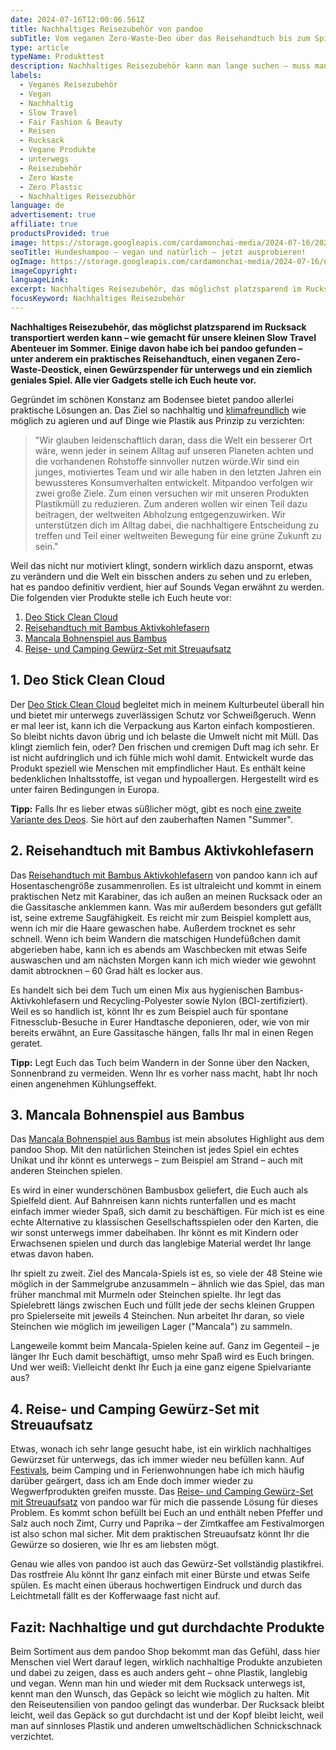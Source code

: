 ```yaml
---
date: 2024-07-16T12:00:06.561Z
title: Nachhaltiges Reisezubehör von pandoo
subTitle: Vom veganen Zero-Waste-Deo über das Reisehandtuch bis zum Spiel aus Bambus
type: article
typeName: Produkttest
description: Nachhaltiges Reisezubehör kann man lange suchen – muss man aber nicht! Holt Euch den plastikfreien Gewürzspender, das Reisehandtuch und vieles mehr von Pandoo – und verzichtet unterwegs für immer auf Plastik!
labels:
  - Veganes Reisezubehör
  - Vegan
  - Nachhaltig
  - Slow Travel
  - Fair Fashion & Beauty
  - Reisen
  - Rucksack
  - Vegane Produkte
  - unterwegs
  - Reisezubehör
  - Zero Waste
  - Zero Plastic
  - Nachhaltiges Reisezubhör
language: de
advertisement: true
affiliate: true
productsProvided: true
image: https://storage.googleapis.com/cardamonchai-media/2024-07-16/2024-07-15-nachhaltiges-reisezubehoer-pandoo-soundsvegan-com-16-jpg-imagine-d8a868_9b7d69_1024_768/640.webp
seoTitle: Hundeshampoo – vegan und natürlich – jetzt ausprobieren!
ogImage: https://storage.googleapis.com/cardamonchai-media/2024-07-16/nachhaltiges-reisezubehoeer-gopandoo-soundsvegan-com-og-jpg-imagine-d8a868_998070_1200_628/640.webp
imageCopyright:
languageLink:
excerpt: Nachhaltiges Reisezubehör, das möglichst platzsparend im Rucksack transportiert werden kann – wie gemacht für unsere kleinen Slow Travel Abenteuer im Sommer. Einige davon habe ich bei pandoo gefunden – unter anderem ein praktisches Reisehandtuch, einen veganen Zero-Waste-Deostick, einen Gewürzspender für unterwegs und ein ziemlich geniales Spiel. Alle vier Gadgets stelle ich Euch heute vor.
focusKeyword: Nachhaltiges Reisezubehör
---
```


**Nachhaltiges Reisezubehör, das möglichst platzsparend im Rucksack transportiert werden kann – wie gemacht für unsere kleinen Slow Travel Abenteuer im Sommer. Einige davon habe ich bei pandoo gefunden – unter anderem ein praktisches Reisehandtuch, einen veganen Zero-Waste-Deostick, einen Gewürzspender für unterwegs und ein ziemlich geniales Spiel. Alle vier Gadgets stelle ich Euch heute vor.**

Gegründet im schönen Konstanz am Bodensee bietet pandoo allerlei praktische Lösungen an. Das Ziel so nachhaltig und [klimafreundlich](https://t.adcell.com/p/click?promoId=376709&slotId=80259&param0=https%3A%2F%2Fgopandoo.de%2Fpages%2Fklimaneutral) wie möglich zu agieren und auf Dinge wie Plastik aus Prinzip zu verzichten:

> "Wir glauben leidenschaftlich daran, dass die Welt ein besserer Ort wäre, wenn jeder in seinem Alltag auf unseren Planeten achten und die vorhandenen Rohstoffe sinnvoller nutzen würde.Wir sind ein junges, motiviertes Team und wir alle haben in den letzten Jahren ein bewussteres Konsumverhalten entwickelt. Mitpandoo verfolgen wir zwei große Ziele. Zum einen versuchen wir mit unseren Produkten Plastikmüll zu reduzieren. Zum anderen wollen wir einen Teil dazu beitragen, der weltweiten Abholzung entgegenzuwirken. Wir unterstützen dich im Alltag dabei, die nachhaltigere Entscheidung zu treffen und Teil einer weltweiten Bewegung für eine grüne Zukunft zu sein."

Weil das nicht nur motiviert klingt, sondern wirklich dazu anspornt, etwas zu verändern und die Welt ein bisschen anders zu sehen und zu erleben, hat es pandoo definitiv verdient, hier auf Sounds Vegan erwähnt zu werden. Die folgenden vier Produkte stelle ich Euch heute vor:

1. [Deo Stick Clean Cloud](#deo-clean-cloud)
2. [Reisehandtuch mit Bambus Aktivkohlefasern](#reisehandtuch)
3. [Mancala Bohnenspiel aus Bambus](#mancala-bohnenspiel)
4. [Reise- und Camping Gewürz-Set mit Streuaufsatz](#reise-gewuerz-set)

<Gallery name="nachhaltiges-reisezubehoer-pandoo-soundsvegan.com-1" />

<div id="deo-clean-cloud"></div>

## 1. Deo Stick Clean Cloud

Der [Deo Stick Clean Cloud](https://t.adcell.com/p/click?promoId=376709&slotId=80259&param0=https%3A%2F%2Fgopandoo.de%2Fproducts%2Fdeo-stick-clean-cloud-vegan%3Fvariant%3D39484233383994) begleitet mich in meinem Kulturbeutel überall hin und bietet mir unterwegs zuverlässigen Schutz vor Schweißgeruch. Wenn er mal leer ist, kann ich die Verpackung aus Karton einfach kompostieren. So bleibt nichts davon übrig und ich belaste die Umwelt nicht mit Müll. Das klingt ziemlich fein, oder? Den frischen und cremigen Duft mag ich sehr. Er ist nicht aufdringlich und ich fühle mich wohl damit. Entwickelt wurde das Produkt speziell wie Menschen mit empfindlicher Haut. Es enthält keine bedenklichen Inhaltsstoffe, ist vegan und hypoallergen. Hergestellt wird es unter fairen Bedingungen in Europa.

**Tipp:** Falls Ihr es lieber etwas süßlicher mögt, gibt es noch [eine zweite Variante des Deos](https://t.adcell.com/p/click?promoId=376709&slotId=80259&param0=https%3A%2F%2Fgopandoo.de%2Fproducts%2Fdeo-stick-sweet-summer%3Fvariant%3D39484277391418). Sie hört auf den zauberhaften Namen "Summer".

<div id="reisehandtuch"></div>

## 2. Reisehandtuch mit Bambus Aktivkohlefasern

Das [Reisehandtuch mit Bambus Aktivkohlefasern](https://t.adcell.com/p/click?promoId=376709&slotId=80259&param0=https%3A%2F%2Fgopandoo.de%2Fproducts%2Freisehandtuch-mit-bambus-aktivkohle) von pandoo kann ich auf Hosentaschengröße zusammenrollen. Es ist ultraleicht und kommt in einem praktischen Netz mit Karabiner, das ich außen an meinen Rucksack oder an die Gassitasche anklemmen kann. Was mir außerdem besonders gut gefällt ist, seine extreme Saugfähigkeit. Es reicht mir zum Beispiel komplett aus, wenn ich mir die Haare gewaschen habe. Außerdem trocknet es sehr schnell. Wenn ich beim Wandern die matschigen Hundefüßchen damit abgerieben habe, kann ich es abends am Waschbecken mit etwas Seife auswaschen und am nächsten Morgen kann ich mich wieder wie gewohnt damit abtrocknen – 60 Grad hält es locker aus.

Es handelt sich bei dem Tuch um einen Mix aus hygienischen Bambus-Aktivkohlefasern und Recycling-Polyester sowie Nylon (BCI-zertifiziert). Weil es so handlich ist, könnt Ihr es zum Beispiel auch für spontane Fitnessclub-Besuche in Eurer Handtasche deponieren, oder, wie von mir bereits erwähnt, an Eure Gassitasche hängen, falls Ihr mal in einen Regen geratet.

**Tipp:** Legt Euch das Tuch beim Wandern in der Sonne über den Nacken, Sonnenbrand zu vermeiden. Wenn Ihr es vorher nass macht, habt Ihr noch einen angenehmen Kühlungseffekt.

<div id="mancala-bohnenspiel"></div>

## 3. Mancala Bohnenspiel aus Bambus

Das [Mancala Bohnenspiel aus Bambus](https://t.adcell.com/p/click?promoId=376709&slotId=80259&param0=https%3A%2F%2Fgopandoo.de%2Fproducts%2Fmancala-bohnenspiel-aus-bambus) ist mein absolutes Highlight aus dem pandoo Shop. Mit den natürlichen Steinchen ist jedes Spiel ein echtes Unikat und ihr könnt es unterwegs – zum Beispiel am Strand – auch mit anderen Steinchen spielen.

Es wird in einer wunderschönen Bambusbox geliefert, die Euch auch als Spielfeld dient. Auf Bahnreisen kann nichts runterfallen und es macht einfach immer wieder Spaß, sich damit zu beschäftigen. Für mich ist es eine echte Alternative zu klassischen Gesellschaftsspielen oder den Karten, die wir sonst unterwegs immer dabeihaben. Ihr könnt es mit Kindern oder Erwachsenen spielen und durch das langlebige Material werdet Ihr lange etwas davon haben.

Ihr spielt zu zweit. Ziel des Mancala-Spiels ist es, so viele der 48 Steine wie möglich in der Sammelgrube anzusammeln – ähnlich wie das Spiel, das man früher manchmal mit Murmeln oder Steinchen spielte. Ihr legt das Spielebrett längs zwischen Euch und füllt jede der sechs kleinen Gruppen pro Spielerseite mit jeweils 4 Steinchen. Nun arbeitet Ihr daran, so viele Steinchen wie möglich im jeweiligen Lager ("Mancala") zu sammeln.

Langeweile kommt beim Mancala-Spielen keine auf. Ganz im Gegenteil – je länger Ihr Euch damit beschäftigt, umso mehr Spaß wird es Euch bringen. Und wer weiß: Vielleicht denkt Ihr Euch ja eine ganz eigene Spielvariante aus?

<div id="reise-gewuerz-set"></div>

## 4. Reise- und Camping Gewürz-Set mit Streuaufsatz

Etwas, wonach ich sehr lange gesucht habe, ist ein wirklich nachhaltiges Gewürzset für unterwegs, das ich immer wieder neu befüllen kann. Auf [Festivals](/tag/festivals), beim Camping und in Ferienwohnungen habe ich mich häufig darüber geärgert, dass ich am Ende doch immer wieder zu Wegwerfprodukten greifen musste. Das [Reise- und Camping Gewürz-Set mit Streuaufsatz](https://t.adcell.com/p/click?promoId=376709&slotId=80259&param0=https%3A%2F%2Fgopandoo.de%2Fproducts%2Fspice-travel-set) von pandoo war für mich die passende Lösung für dieses Problem. Es kommt schon befüllt bei Euch an und enthält neben Pfeffer und Salz auch noch Zimt, Curry und Paprika – der Zimtkaffee am Festivalmorgen ist also schon mal sicher. Mit dem praktischen Streuaufsatz könnt Ihr die Gewürze so dosieren, wie Ihr es am liebsten mögt.

Genau wie alles von pandoo ist auch das Gewürz-Set vollständig plastikfrei. Das rostfreie Alu könnt Ihr ganz einfach mit einer Bürste und etwas Seife spülen. Es macht einen überaus hochwertigen Eindruck und durch das Leichtmetall fällt es der Kofferwaage fast nicht auf.

## Fazit: Nachhaltige und gut durchdachte Produkte

Beim Sortiment aus dem pandoo Shop bekommt man das Gefühl, dass hier Menschen viel Wert darauf legen, wirklich nachhaltige Produkte anzubieten und dabei zu zeigen, dass es auch anders geht – ohne Plastik, langlebig und vegan. Wenn man hin und wieder mit dem Rucksack unterwegs ist, kennt man den Wunsch, das Gepäck so leicht wie möglich zu halten. Mit den Reiseutensilien von pandoo gelingt das wunderbar. Der Rucksack bleibt leicht, weil das Gepäck so gut durchdacht ist und der Kopf bleibt leicht, weil man auf sinnloses Plastik und anderen umweltschädlichen Schnickschnack verzichtet.

<Gallery name="nachhaltiges-reisezubehoer-pandoo-soundsvegan.com-2" />
